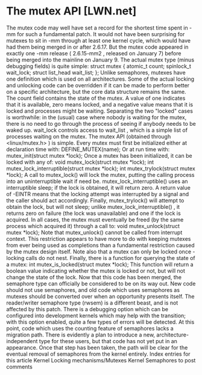 # The mutex API [LWN.net]

The mutex code may well have set a record for the shortest time spent in
-mm for such a fundamental patch.  It would not have been surprising for
mutexes to sit in -mm through at least one kernel cycle, which would
have had them being merged in or after 2.6.17.  But the mutex code appeared in exactly
one -mm release (
2.6.15-mm2
,
released on January 7) before being merged into the mainline on
January 9.
The actual mutex type (minus debugging fields) is quite simple:
struct mutex {
	atomic_t		count;
	spinlock_t		wait_lock;
	struct list_head	wait_list;
    };
Unlike semaphores, mutexes have one definition which is used on all
architectures.  Some of the actual locking and unlocking code can be
overridden if it can be made to perform better on a specific architecture,
but the core data structure remains the same.  The
count
field
contains the state of the mutex.  A value of one indicates that it is
available, zero means locked, and a negative value means that it is locked
and processes might be waiting.  Separating the two "locked" cases is
worthwhile: in the (usual) case where nobody is waiting for the mutex,
there is no need to go through the process of seeing if anybody needs to be
waked up.
wait_lock
controls access to
wait_list
, which
is a simple list of processes waiting on the mutex.
The mutex API (obtained through
<linux/mutex.h>
) is simple.
Every mutex must first be initialized either at 
declaration time with:
DEFINE_MUTEX(name);
Or at run time with:
mutex_init(struct mutex *lock);
Once a mutex has been initialized, it can be locked with any of:
void mutex_lock(struct mutex *lock);
    int mutex_lock_interruptible(struct mutex *lock);
    int mutex_trylock(struct mutex *lock);
A call to
mutex_lock()
will lock the mutex, putting the calling
process into an uninterruptible wait if need be.
mutex_lock_interruptible()
uses an interruptible sleep; if the
lock is obtained, it will return zero.  A return value of
-EINTR
means that the locking attempt was interrupted by a signal and the caller
should act accordingly.  Finally,
mutex_trylock()
will attempt to
obtain the lock, but will not sleep; unlike
mutex_lock_interruptible()
, it returns zero on failure (the lock
was unavailable) and one if the lock is acquired.
In all cases, the mutex must eventually be freed (by the same process which
acquired it) through a call to:
void mutex_unlock(struct mutex *lock);
Note that
mutex_unlock()
cannot be called from interrupt context.
This restriction appears to have more to do with keeping mutexes from ever
being used as completions than a fundamental restriction caused by the
mutex design itself.  Note also that a mutex can only be locked once -
locking calls do not nest.
Finally, there is a function for querying the state of a mutex:
int mutex_is_locked(struct mutex *lock);
This function will return a boolean value indicating whether the mutex is
locked or not, but will not change the state of the lock.
Now that this code has been merged, the
semaphore
type can
officially be considered to be on its way out.  New code should not use
semaphores, and old code which uses semaphores as mutexes should be
converted over when an opportunity presents itself.  The reader/writer
semaphore type (rwsem) is a different beast, and is not affected by this
patch.  There is a debugging option which can be configured into
development kernels which may help with the transition; with this option
enabled, quite a few types of errors will be detected.
At this point, code which uses the counting feature of semaphores lacks a
migration path.  There is evidently a plan to introduce a new,
architecture-independent type for these users, but that code has not yet
put in an appearance.  Once that step has been taken, the path will be
clear for the eventual removal of semaphores from the kernel entirely.
Index entries for this article
Kernel
Locking mechanisms/Mutexes
Kernel
Semaphores
to post comments